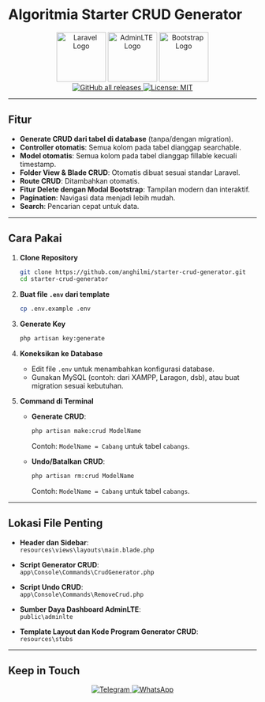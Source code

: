 # Algoritmia Starter CRUD Generator

<div align="center">
  <img src="https://laravel.com/img/logomark.min.svg" alt="Laravel Logo" width="100" />
  <img src="https://adminlte.io/themes/v3/dist/img/AdminLTELogo.png" alt="AdminLTE Logo" width="100" />
  <img src="https://getbootstrap.com/docs/4.0/assets/brand/bootstrap-social-logo.png" alt="Bootstrap Logo" width="100" />
</div>

<div align="center">
  <a href="https://github.com/anghilmi/starter-crud-generator/releases">
    <img src="https://img.shields.io/github/downloads/anghilmi/starter-crud-generator/total?label=Downloads" alt="GitHub all releases" />
  </a>
  <a href="https://opensource.org/licenses/MIT">
    <img src="https://img.shields.io/badge/License-MIT-green.svg" alt="License: MIT" />
  </a>
</div>

---

## Fitur

- **Generate CRUD dari tabel di database** (tanpa/dengan migration).
- **Controller otomatis**: Semua kolom pada tabel dianggap searchable.
- **Model otomatis**: Semua kolom pada tabel dianggap fillable kecuali timestamp.
- **Folder View & Blade CRUD**: Otomatis dibuat sesuai standar Laravel.
- **Route CRUD**: Ditambahkan otomatis.
- **Fitur Delete dengan Modal Bootstrap**: Tampilan modern dan interaktif.
- **Pagination**: Navigasi data menjadi lebih mudah.
- **Search**: Pencarian cepat untuk data.

---

## Cara Pakai

1. **Clone Repository**  
   ```bash
   git clone https://github.com/anghilmi/starter-crud-generator.git
   cd starter-crud-generator
   ```

2. **Buat file `.env` dari template**  
   ```bash
   cp .env.example .env
   ```

3. **Generate Key**  
   ```bash
   php artisan key:generate
   ```

4. **Koneksikan ke Database**  
   - Edit file `.env` untuk menambahkan konfigurasi database.  
   - Gunakan MySQL (contoh: dari XAMPP, Laragon, dsb), atau buat migration sesuai kebutuhan.

5. **Command di Terminal**  
   - **Generate CRUD**:  
     ```bash
     php artisan make:crud ModelName
     ```
     Contoh: `ModelName = Cabang` untuk tabel `cabangs`.
     
   - **Undo/Batalkan CRUD**:  
     ```bash
     php artisan rm:crud ModelName
     ```
     Contoh: `ModelName = Cabang` untuk tabel `cabangs`.

---

## Lokasi File Penting

- **Header dan Sidebar**:  
  `resources\views\layouts\main.blade.php`
  
- **Script Generator CRUD**:  
  `app\Console\Commands\CrudGenerator.php`
  
- **Script Undo CRUD**:  
  `app\Console\Commands\RemoveCrud.php`
  
- **Sumber Daya Dashboard AdminLTE**:  
  `public\adminlte`
  
- **Template Layout dan Kode Program Generator CRUD**:  
  `resources\stubs`

---

## Keep in Touch

<div align="center">
  <a href="https://t.me/starter_crud_generator">
    <img src="https://img.shields.io/badge/Telegram-blue?logo=telegram" alt="Telegram" />
  </a>
  <a href="https://chat.whatsapp.com/starter-crud-generator">
    <img src="https://img.shields.io/badge/WhatsApp-green?logo=whatsapp" alt="WhatsApp" />
  </a>
</div>
